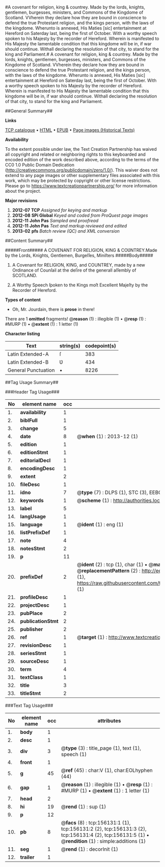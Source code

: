 #A covenant for religion, king & countrey. Made by the lords, knights, gentlemen, burgesses, ministers, and Commons of the Kingdome of Scotland. VVherein they declare how they are bound in conscience to defend the true Protestant religion, and the kings person, with the laws of the kingdome. Wherunto is annexed, His Maties [sic] entertainment at Hereford on Saterday last, being the first of October. With a worthy speech spoken to his Majesty by the recorder of Hereford. Wherein is manifested to His Majesty the lamentable condition that this kingdome will be in, if war should continue. Withall declaring the resolution of that city, to stand for the king and Parliament.#
A covenant for religion, king & countrey. Made by the lords, knights, gentlemen, burgesses, ministers, and Commons of the Kingdome of Scotland. VVherein they declare how they are bound in conscience to defend the true Protestant religion, and the kings person, with the laws of the kingdome. Wherunto is annexed, His Maties [sic] entertainment at Hereford on Saterday last, being the first of October. With a worthy speech spoken to his Majesty by the recorder of Hereford. Wherein is manifested to His Majesty the lamentable condition that this kingdome will be in, if war should continue. Withall declaring the resolution of that city, to stand for the king and Parliament.

##General Summary##

**Links**

[TCP catalogue](http://www.ota.ox.ac.uk/tcp/)  • 
[HTML](http://tei.it.ox.ac.uk/tcp/Texts-HTML/free/A80/A80703.html)  • 
[EPUB](http://tei.it.ox.ac.uk/tcp/Texts-EPUB/free/A80/A80703.epub) • 
[Page images (Historical Texts)](https://historicaltexts.jisc.ac.uk/eebo-99871777e)

**Availability**

To the extent possible under law, the Text Creation Partnership has waived all copyright and related or neighboring rights to this keyboarded and encoded edition of the work described above, according to the terms of the CC0 1.0 Public Domain Dedication (http://creativecommons.org/publicdomain/zero/1.0/). This waiver does not extend to any page images or other supplementary files associated with this work, which may be protected by copyright or other license restrictions. Please go to https://www.textcreationpartnership.org/ for more information about the project.

**Major revisions**

1. __2012-07__ __TCP__ *Assigned for keying and markup*
1. __2012-08__ __SPi Global__ *Keyed and coded from ProQuest page images*
1. __2012-11__ __John Pas__ *Sampled and proofread*
1. __2012-11__ __John Pas__ *Text and markup reviewed and edited*
1. __2013-02__ __pfs__ *Batch review (QC) and XML conversion*

##Content Summary##

#####Front#####
A COVENANT FOR RELIGION, KING & COƲNTREY.Made by the Lords, Knights, Gentlemen, Burgeſſes, Miniſters
#####Body#####

1. A Covenant for RELIGION, KING, and COUNTREY, made by a new Ordinance of Counſail at the deſire of the generall aſſembly of SCOTLAND.

1. A Worthy Speech ſpoken to the Kings moſt Excellent Majeſty by the Recorder of Hereford.

**Types of content**

  * Oh, Mr. Jourdain, there is **prose** in there!

There are 1 **omitted** fragments! 
 @__reason__ (1) : illegible (1)  •  @__resp__ (1) : #MURP (1)  •  @__extent__ (1) : 1 letter (1)

**Character listing**


|Text|string(s)|codepoint(s)|
|---|---|---|
|Latin Extended-A|ſ|383|
|Latin Extended-B|Ʋ|434|
|General Punctuation|•|8226|

##Tag Usage Summary##

###Header Tag Usage###

|No|element name|occ|attributes|
|---|---|---|---|
|1.|__availability__|1||
|2.|__biblFull__|1||
|3.|__change__|5||
|4.|__date__|8| @__when__ (1) : 2013-12 (1)|
|5.|__edition__|1||
|6.|__editionStmt__|1||
|7.|__editorialDecl__|1||
|8.|__encodingDesc__|1||
|9.|__extent__|2||
|10.|__fileDesc__|1||
|11.|__idno__|7| @__type__ (7) : DLPS (1), STC (3), EEBO-CITATION (1), PROQUEST (1), VID (1)|
|12.|__keywords__|1| @__scheme__ (1) : http://authorities.loc.gov/ (1)|
|13.|__label__|5||
|14.|__langUsage__|1||
|15.|__language__|1| @__ident__ (1) : eng (1)|
|16.|__listPrefixDef__|1||
|17.|__note__|4||
|18.|__notesStmt__|2||
|19.|__p__|11||
|20.|__prefixDef__|2| @__ident__ (2) : tcp (1), char (1)  •  @__matchPattern__ (2) : ([0-9\-]+):([0-9IVX]+) (1), (.+) (1)  •  @__replacementPattern__ (2) : http://eebo.chadwyck.com/downloadtiff?vid=$1&page=$2 (1), https://raw.githubusercontent.com/textcreationpartnership/Texts/master/tcpchars.xml#$1 (1)|
|21.|__profileDesc__|1||
|22.|__projectDesc__|1||
|23.|__pubPlace__|2||
|24.|__publicationStmt__|2||
|25.|__publisher__|2||
|26.|__ref__|1| @__target__ (1) : http://www.textcreationpartnership.org/docs/. (1)|
|27.|__revisionDesc__|1||
|28.|__seriesStmt__|1||
|29.|__sourceDesc__|1||
|30.|__term__|4||
|31.|__textClass__|1||
|32.|__title__|3||
|33.|__titleStmt__|2||


###Text Tag Usage###

|No|element name|occ|attributes|
|---|---|---|---|
|1.|__body__|1||
|2.|__desc__|1||
|3.|__div__|3| @__type__ (3) : title_page (1), text (1), speech (1)|
|4.|__front__|1||
|5.|__g__|45| @__ref__ (45) : char:V (1), char:EOLhyphen (44)|
|6.|__gap__|1| @__reason__ (1) : illegible (1)  •  @__resp__ (1) : #MURP (1)  •  @__extent__ (1) : 1 letter (1)|
|7.|__head__|2||
|8.|__hi__|19| @__rend__ (1) : sup (1)|
|9.|__p__|12||
|10.|__pb__|8| @__facs__ (8) : tcp:156131:1 (1), tcp:156131:2 (2), tcp:156131:3 (2), tcp:156131:4 (2), tcp:156131:5 (1)  •  @__rendition__ (1) : simple:additions (1)|
|11.|__seg__|1| @__rend__ (1) : decorInit (1)|
|12.|__trailer__|1||
